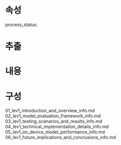 # 속성
process_status:

# 추출


# 내용


# 구성
01_lev1_introduction_and_overview_info.md
02_lev1_model_evaluation_framework_info.md
03_lev1_testing_scenarios_and_results_info.md
04_lev1_technical_implementation_details_info.md
05_lev1_on_device_model_performance_info.md
06_lev1_future_implications_and_conclusions_info.md